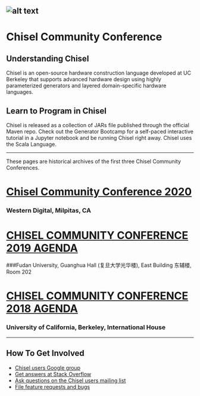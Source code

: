 ![alt text](https://raw.githubusercontent.com/freechipsproject/chisel3/master/docs/src/images/chisel_logo.svg?sanitize=true)
---
# Chisel Community Conference
## Understanding Chisel
Chisel is an open-source hardware construction language developed at UC Berkeley that supports advanced hardware design using highly parameterized generators and layered domain-specific hardware languages.

## Learn to Program in Chisel
Chisel is released as a collection of JARs file published through the official Maven repo. Check out the Generator Bootcamp for a self-paced interactive tutorial in a Jupyter notebook and be running Chisel right away. Chisel uses the Scala Language.

---
These pages are historical archives of the first three Chisel Community Conferences.

# [Chisel Community Conference 2020](https://events.linuxfoundation.org/chisel-community-conference/)
### Western Digital, Milpitas, CA

#  [CHISEL COMMUNITY CONFERENCE 2019  AGENDA](www/ccc-19/schedule.md)
###Fudan University, Guanghua Hall (复旦大学光华楼), East Building 东辅楼, Room 202

#  [CHISEL COMMUNITY CONFERENCE 2018  AGENDA](www/ccc-18/schedule.md)
### University of California, Berkeley, International House

---
## How To Get Involved
- [Chisel users Google group](http://groups.google.com/group/chisel-users)
- [Get answers at Stack Overflow](http://stackoverflow.com/questions/tagged/chisel)
- [Ask questions on the Chisel users mailing list](http://groups.google.com/group/chisel-users)
- [File feature requests and bugs](http://github.com/freechipsproject/chisel3/issues)

